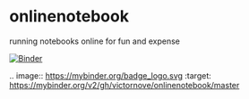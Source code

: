 # onlinenotebook

running notebooks online for fun and expense

[![Binder](https://mybinder.org/badge_logo.svg)](https://mybinder.org/v2/gh/victornove/onlinenotebook/master)

.. image:: https://mybinder.org/badge_logo.svg
 :target: https://mybinder.org/v2/gh/victornove/onlinenotebook/master
